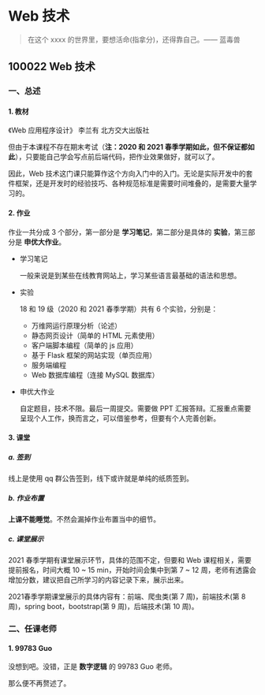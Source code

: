 # Web 技术

> 在这个 xxxx 的世界里，要想活命(指拿分)，还得靠自己。—— 蓝毒兽

## 100022 Web 技术

### 一、总述

#### 1. 教材

《Web 应用程序设计》 李兰有 北方交大出版社

但由于本课程不存在期末考试（**注：2020 和 2021 春季学期如此，但不保证都如此**），只要能自己学会写点前后端代码，把作业效果做好，就可以了。

因此，Web 技术这门课只能算作这个方向入门中的入门。无论是实际开发中的套件框架，还是开发时的经验技巧、各种规范标准是需要时间堆叠的，是需要大量学习的。

#### 2. 作业

作业一共分成 3 个部分，第一部分是 **学习笔记**，第二部分是具体的 **实验**，第三部分是 **申优大作业**。

* 学习笔记

  一般来说是到某些在线教育网站上，学习某些语言最基础的语法和思想。

* 实验

  18 和 19 级（2020 和 2021 春季学期）共有 6 个实验，分别是：

  * 万维网运行原理分析（论述）
  * 静态网页设计（简单的 HTML 元素使用）
  * 客户端脚本编程（简单的 js 应用）
  * 基于 Flask 框架的网站实现（单页应用）
  * 服务端编程
  * Web 数据库编程（连接 MySQL 数据库）

* 申优大作业

  自定题目，技术不限。最后一周提交。需要做 PPT 汇报答辩。汇报重点需要呈现个人工作，换而言之，可以借鉴参考，但要有个人完善创新。

#### 3. 课堂

##### a. 签到

线上是使用 qq 群公告签到，线下或许就是单纯的纸质签到。

##### b. 作业布置

**上课不能睡觉**。不然会漏掉作业布置当中的细节。

##### c. 课堂展示

2021 春季学期有课堂展示环节，具体的范围不定，但要和 Web 课程相关，需要提前报名，时间大概 10 ~ 15 min，开始时间会集中到第 7 ~ 12 周，老师有透露会增加分数，建议把自己所学习的内容记录下来，展示出来。

2021春季学期课堂展示的具体内容有：前端、爬虫类(第 7 周)，前端技术(第 8 周)，spring boot，bootstrap(第 9 周)，后端技术(第 10 周)。

### 二、任课老师

#### 1. 99783 Guo

没想到吧。没错，正是 **数字逻辑** 的 99783 Guo 老师。

那么便不再赘述了。

